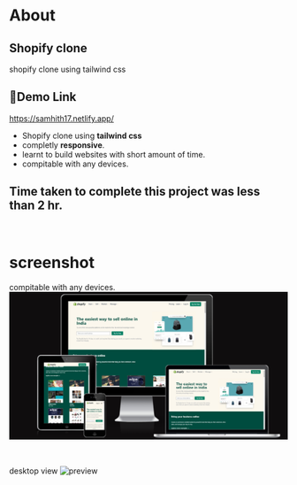 # About

## Shopify clone
shopify clone using tailwind css


## 🔗Demo Link
https://samhith17.netlify.app/
<br>


- Shopify clone using  **tailwind css**
- completly **responsive**.
- learnt to build websites with short amount of time.
- compitable with any devices.

## Time taken to complete this project was less than **2 hr**.
<br>

# screenshot

compitable with any devices.
![preview](./preview2.png)

<br />

desktop view
![preview](./preview1.png)